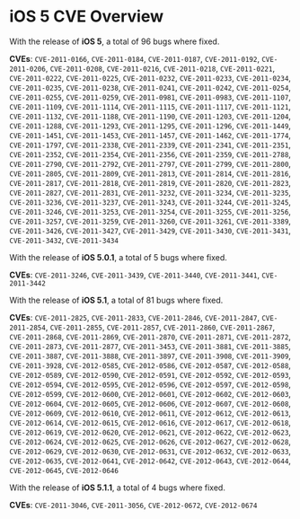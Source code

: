 # iOS 5 CVE Overview

With the release of **iOS 5**, a total of 96 bugs where fixed.

**CVEs**: `CVE-2011-0166`, `CVE-2011-0184`, `CVE-2011-0187`, `CVE-2011-0192`, `CVE-2011-0206`, `CVE-2011-0208`, `CVE-2011-0216`, `CVE-2011-0218`, `CVE-2011-0221`, `CVE-2011-0222`, `CVE-2011-0225`, `CVE-2011-0232`, `CVE-2011-0233`, `CVE-2011-0234`, `CVE-2011-0235`, `CVE-2011-0238`, `CVE-2011-0241`, `CVE-2011-0242`, `CVE-2011-0254`, `CVE-2011-0255`, `CVE-2011-0259`, `CVE-2011-0981`, `CVE-2011-0983`, `CVE-2011-1107`, `CVE-2011-1109`, `CVE-2011-1114`, `CVE-2011-1115`, `CVE-2011-1117`, `CVE-2011-1121`, `CVE-2011-1132`, `CVE-2011-1188`, `CVE-2011-1190`, `CVE-2011-1203`, `CVE-2011-1204`, `CVE-2011-1288`, `CVE-2011-1293`, `CVE-2011-1295`, `CVE-2011-1296`, `CVE-2011-1449`, `CVE-2011-1451`, `CVE-2011-1453`, `CVE-2011-1457`, `CVE-2011-1462`, `CVE-2011-1774`, `CVE-2011-1797`, `CVE-2011-2338`, `CVE-2011-2339`, `CVE-2011-2341`, `CVE-2011-2351`, `CVE-2011-2352`, `CVE-2011-2354`, `CVE-2011-2356`, `CVE-2011-2359`, `CVE-2011-2788`, `CVE-2011-2790`, `CVE-2011-2792`, `CVE-2011-2797`, `CVE-2011-2799`, `CVE-2011-2800`, `CVE-2011-2805`, `CVE-2011-2809`, `CVE-2011-2813`, `CVE-2011-2814`, `CVE-2011-2816`, `CVE-2011-2817`, `CVE-2011-2818`, `CVE-2011-2819`, `CVE-2011-2820`, `CVE-2011-2823`, `CVE-2011-2827`, `CVE-2011-2831`, `CVE-2011-3232`, `CVE-2011-3234`, `CVE-2011-3235`, `CVE-2011-3236`, `CVE-2011-3237`, `CVE-2011-3243`, `CVE-2011-3244`, `CVE-2011-3245`, `CVE-2011-3246`, `CVE-2011-3253`, `CVE-2011-3254`, `CVE-2011-3255`, `CVE-2011-3256`, `CVE-2011-3257`, `CVE-2011-3259`, `CVE-2011-3260`, `CVE-2011-3261`, `CVE-2011-3389`, `CVE-2011-3426`, `CVE-2011-3427`, `CVE-2011-3429`, `CVE-2011-3430`, `CVE-2011-3431`, `CVE-2011-3432`, `CVE-2011-3434`



With the release of **iOS 5.0.1**, a total of 5 bugs where fixed.

**CVEs**: `CVE-2011-3246`, `CVE-2011-3439`, `CVE-2011-3440`, `CVE-2011-3441`, `CVE-2011-3442`



With the release of **iOS 5.1**, a total of 81 bugs where fixed.

**CVEs**: `CVE-2011-2825`, `CVE-2011-2833`, `CVE-2011-2846`, `CVE-2011-2847`, `CVE-2011-2854`, `CVE-2011-2855`, `CVE-2011-2857`, `CVE-2011-2860`, `CVE-2011-2867`, `CVE-2011-2868`, `CVE-2011-2869`, `CVE-2011-2870`, `CVE-2011-2871`, `CVE-2011-2872`, `CVE-2011-2873`, `CVE-2011-2877`, `CVE-2011-3453`, `CVE-2011-3881`, `CVE-2011-3885`, `CVE-2011-3887`, `CVE-2011-3888`, `CVE-2011-3897`, `CVE-2011-3908`, `CVE-2011-3909`, `CVE-2011-3928`, `CVE-2012-0585`, `CVE-2012-0586`, `CVE-2012-0587`, `CVE-2012-0588`, `CVE-2012-0589`, `CVE-2012-0590`, `CVE-2012-0591`, `CVE-2012-0592`, `CVE-2012-0593`, `CVE-2012-0594`, `CVE-2012-0595`, `CVE-2012-0596`, `CVE-2012-0597`, `CVE-2012-0598`, `CVE-2012-0599`, `CVE-2012-0600`, `CVE-2012-0601`, `CVE-2012-0602`, `CVE-2012-0603`, `CVE-2012-0604`, `CVE-2012-0605`, `CVE-2012-0606`, `CVE-2012-0607`, `CVE-2012-0608`, `CVE-2012-0609`, `CVE-2012-0610`, `CVE-2012-0611`, `CVE-2012-0612`, `CVE-2012-0613`, `CVE-2012-0614`, `CVE-2012-0615`, `CVE-2012-0616`, `CVE-2012-0617`, `CVE-2012-0618`, `CVE-2012-0619`, `CVE-2012-0620`, `CVE-2012-0621`, `CVE-2012-0622`, `CVE-2012-0623`, `CVE-2012-0624`, `CVE-2012-0625`, `CVE-2012-0626`, `CVE-2012-0627`, `CVE-2012-0628`, `CVE-2012-0629`, `CVE-2012-0630`, `CVE-2012-0631`, `CVE-2012-0632`, `CVE-2012-0633`, `CVE-2012-0635`, `CVE-2012-0641`, `CVE-2012-0642`, `CVE-2012-0643`, `CVE-2012-0644`, `CVE-2012-0645`, `CVE-2012-0646`



With the release of **iOS 5.1.1**, a total of 4 bugs where fixed.

**CVEs**: `CVE-2011-3046`, `CVE-2011-3056`, `CVE-2012-0672`, `CVE-2012-0674`



